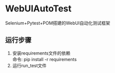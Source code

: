 # WebUIAutoTest
Selenium+Pytest+POM搭建的WebUI自动化测试框架

## 运行步骤
1. 安装requirements文件的依赖<br>
   命令: pip install -r requirements
2. 运行run_test文件
